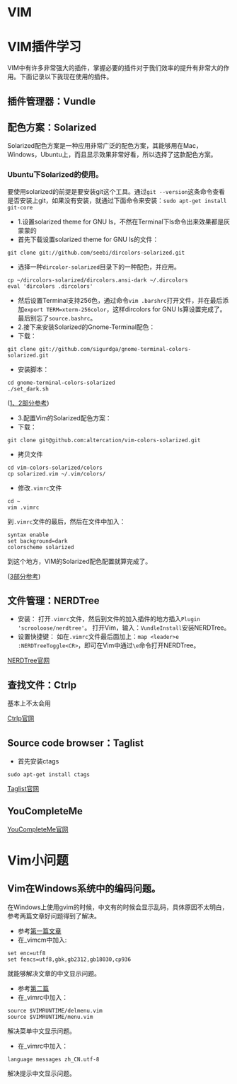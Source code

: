 # VIM

# VIM插件学习
VIM中有许多非常强大的插件，掌握必要的插件对于我们效率的提升有非常大的作用。下面记录以下我现在使用的插件。

## 插件管理器：Vundle

## 配色方案：Solarized
Solarized配色方案是一种应用非常广泛的配色方案，其能够用在Mac，Windows，Ubuntu上，而且显示效果非常好看，所以选择了这款配色方案。

### Ubuntu下Solarized的使用。
要使用solarized的前提是要安装git这个工具。通过`git --version`这条命令查看是否安装上git，如果没有安装，就通过下面命令来安装：`sudo apt-get install git-core`

* 1.设置solarized theme for GNU ls，不然在Terminal下ls命令出来效果都是灰蒙蒙的
 * 首先下载设置solarized theme for GNU ls的文件：
```
git clone git://github.com/seebi/dircolors-solarized.git
```
 * 选择一种`dircolor-solarized`目录下的一种配色，并应用。
 ```
cp ~/dircolors-solarized/dircolors.ansi-dark ~/.dircolors
eval 'dircolors .dircolors'
 ```
 * 然后设置Terminal支持256色，通过命令`vim .barshrc`打开文件，并在最后添加`export TERM=xterm-256color`，这样dircolors for GNU ls算设置完成了。最后别忘了`source.bashrc`。
* 2.接下来安装Solarized的Gnome-Terminal配色：
 * 下载：
 ```
 git clone git://github.com/sigurdga/gnome-terminal-colors-solarized.git
 ```
 * 安装脚本：
 ```
 cd gnome-terminal-colors-solarized 
 ./set_dark.sh
 ```
 
 ([1、2部分参考](http://blog.csdn.net/angle_birds/article/details/11694325))
* 3.配置Vim的Solarized配色方案：
 * 下载：
 ```
 git clone git@github.com:altercation/vim-colors-solarized.git
 ```

 * 拷贝文件
 ```
 cd vim-colors-solarized/colors
 cp solarized.vim ~/.vim/colors/
 ```
 * 修改`.vimrc`文件
 ```
 cd ~
 vim .vimrc 
 ```
 到`.vimrc`文件的最后，然后在文件中加入：
 ```
 syntax enable
 set background=dark
 colorscheme solarized
 ```
 到这个地方，VIM的Solarized配色配置就算完成了。

 ([3部分参考](https://github.com/altercation/vim-colors-solarized))

## 文件管理：NERDTree
* 安装：
打开`.vimrc`文件，然后到文件的加入插件的地方插入`Plugin 'scrooloose/nerdtree'`。
打开Vim，输入：`VundleInstall`安装NERDTree。
* 设置快捷键：
如在`.vimrc`文件最后面加上：`map <leader>e :NERDTreeToggle<CR>`，即可在Vim中通过`\e`命令打开NERDTree。

[NERDTree官网](https://github.com/scrooloose/nerdtree)

## 查找文件：Ctrlp
基本上不太会用

[Ctrlp官网](https://github.com/ctrlpvim/ctrlp.vim)

## Source code browser：Taglist
* 首先安装ctags
```
sudo apt-get install ctags
```

[Taglist官网](https://github.com/vim-scripts/taglist.vim)

## YouCompleteMe

[YouCompleteMe官网](https://github.com/Valloric/YouCompleteMe)


# Vim小问题

## Vim在Windows系统中的编码问题。
在Windows上使用gvim的时候，中文有的时候会显示乱码，具体原因不太明白，参考两篇文章好问题得到了解决。
* 参考[第一篇文章](http://blog.csdn.net/keepliving/article/details/5623362)
* 在_vimcm中加入:
```
set enc=utf8
set fencs=utf8,gbk,gb2312,gb18030,cp936
```
就能够解决文章的中文显示问题。
* 参考[第二篇](https://www.douban.com/note/145491549/)
 * 在_vimrc中加入：
```
source $VIMRUNTIME/delmenu.vim
source $VIMRUNTIME/menu.vim
```
解决菜单中文显示问题。
 * 在_vimrc中加入：
```
language messages zh_CN.utf-8
```
解决提示中文显示问题。
